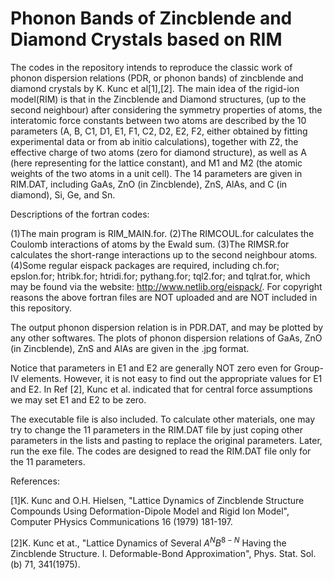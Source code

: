 # Phonon Bands of Zincblende and Diamond Crystals based on RIM
The codes in the repository intends to reproduce the classic work of phonon dispersion relations (PDR, or phonon bands) of zincblende and diamond crystals by K. Kunc et al[1],[2].
The main idea of the rigid-ion model(RIM) is that in the Zincblende and Diamond structures, (up to the second neighbour) after considering the symmetry properties of atoms, the interatomic force constants between two atoms are described by the 10 parameters (A, B, C1, D1, E1, F1, C2, D2, E2, F2,  either obtained by fitting experimental data or from ab initio calculations), together with Z2, the effective charge of two atoms (zero for diamond structure), as well as A (here representing for the lattice constant), and M1 and M2 (the atomic weights of the two atoms in a unit cell). The 14 parameters are given in RIM.DAT, including GaAs, ZnO (in Zincblende), ZnS, AlAs, and C (in diamond), Si, Ge, and Sn. 

Descriptions of the fortran codes:

(1)The main program is RIM_MAIN.for.
(2)The RIMCOUL.for calculates the Coulomb interactions of atoms by the Ewald sum.
(3)The RIMSR.for calculates the short-range interactions up to the second neighbour atoms. 
(4)Some regular eispack packages are required, including
	ch.for; 
	epslon.for; 
	htribk.for; 
	htridi.for; 
	pythang.for; 
	tql2.for; and
	tqlrat.for, which may be found via the website: http://www.netlib.org/eispack/. For copyright reasons the above fortran files are NOT uploaded and are NOT included in this repository.

The output phonon dispersion relation is in PDR.DAT, and may be plotted by any other softwares. The plots of phonon dispersion relations of GaAs, ZnO (in Zincblende), ZnS and AlAs are given in the .jpg format.

Notice that parameters in E1 and E2 are generally NOT zero even for Group-IV elements. However, it is not easy to find out the appropriate values for E1 and E2. In Ref [2], Kunc et al. indicated that for central force assumptions we may set E1 and E2 to be zero.  

The executable file is also included. To calculate other materials, one may try to change the 11 parameters in the RIM.DAT file by just coping other parameters in the lists and pasting to replace the original parameters. Later, run the exe file. The codes are designed to read the RIM.DAT file only for the 11 parameters.

References:

[1]K. Kunc and O.H. Hielsen, "Lattice Dynamics of Zincblende Structure Compounds Using Deformation-Dipole Model and Rigid Ion Model", Computer PHysics Communications 16 (1979) 181-197.

[2]K. Kunc et at., "Lattice Dynamics of Several $A^{N}B^{8-N}$ Having the Zincblende Structure. I. Deformable-Bond Approximation", Phys. Stat. Sol. (b) 71, 341(1975).

